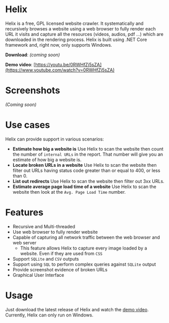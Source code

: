 # Helix

Helix is a free, GPL licensed website crawler. It systematically and recursively browses a website using a web browser to fully render each URL it visits and capture all the resources (videos, audios, pdf ...) which are downloaded in the rendering process. Helix is built using .NET Core framework and, right now, only supports Windows.

**Download**: *(coming soon)*

**Demo video**: [https://youtu.be/0RWHfZj5sZA](https://www.youtube.com/watch?v=0RWHfZj5sZA)

# Screenshots

*(Coming soon)*

# Use cases

Helix can provide support in various scenarios:

 - **Estimate how big a website is**
Use Helix to scan the website then count the number of `internal URLs` in the report. That number will give you an estimate of how big a website is.
 - **Locate broken URLs in a website**
Use Helix to scan the website then filter out URLs having status code greater than or equal to 400, or less than 0.
 - **List out redirects**
Use Helix to scan the website then filter out 3xx URLs.
 - **Estimate average page load time of a website**
Use Helix to scan the website then look at the `Avg. Page Load Time` number.

# Features

 - Recursive and Multi-threaded
 - Use web browser to fully render website
 - Capable of capturing all network traffic between the web browser and web server
	 - This feature allows Helix to capture every image loaded by a website. Even if they are used from `CSS`
 - Support `SQLite` and `CSV` outputs
 - Support using `SQL` to perform complex queries against `SQLite` output
 - Provide screenshot evidence of broken URLs
 - Graphical User Interface

# Usage

Just download the latest release of Helix and watch the [demo video](https://youtu.be/0RWHfZj5sZA). Currently, Helix can only run on Windows.